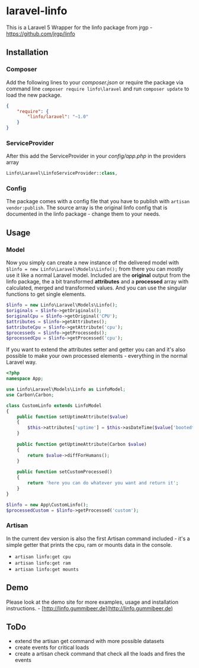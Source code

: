 # laravel-linfo
This is a Laravel 5 Wrapper for the linfo package from jrgp - https://github.com/jrgp/linfo

## Installation

### Composer

Add the following lines to your _composer.json_ or require the package via command line `composer require linfo\laravel` and run `composer update` to load the new package. 

```json
{
    "require": {
        "linfo/laravel": "~1.0"
    }
}
```

### ServiceProvider

After this add the ServiceProvider in your _config/app.php_ in the providers array

```php
Linfo\Laravel\LinfoServiceProvider::class,
```

### Config

The package comes with a config file that you have to publish with `artisan vendor:publish`. The source array is the original linfo config that is documented in the linfo package - change them to your needs.

## Usage

### Model

Now you simply can create a new instance of the delivered model with `$linfo = new Linfo\Laravel\Models\Linfo();` from there you can mostly use it like a normal Laravel model. Included are the **original** output from the linfo package, the a bit transformed **attributes** and a **processed** array with calculated, merged and transformed values. And you can use the singular functions to get single elements.

```php
$linfo = new Linfo\Laravel\Models\Linfo();
$originals = $linfo->getOriginals();
$originalCpu = $linfo->getOriginal('CPU');
$attributes = $linfo->getAttributes();
$attributeCpu = $linfo->getAttribute('cpu');
$processeds = $linfo->getProcesseds();
$processedCpu = $linfo->getProcessed('cpu');
```

If you want to extend the attributes setter and getter you can and it's also possible to make your own processed elements - everything in the normal Laravel way.

```php
<?php
namespace App;

use Linfo\Laravel\Models\Linfo as LinfoModel;
use Carbon\Carbon;

class CustomLinfo extends LinfoModel
{
    public function setUptimeAttribute($value)
    {
        $this->attributes['uptime'] = $this->asDateTime($value['bootedtimestamp']);
    }
    
    public function getUptimeAttribute(Carbon $value)
    {
        return $value->diffForHumans();
    }
    
    public function setCustomProcessed()
    {
        return 'here you can do whatever you want and return it';
    }
}
```

```php
$linfo = new App\CustomLinfo();
$processedCustom = $linfo->getProcessed('custom');
```

### Artisan

In the current dev version is also the first Artisan command included - it's a simple getter that prints the cpu, ram or mounts data in the console.

* ```artisan linfo:get cpu```
* ```artisan linfo:get ram```
* ```artisan linfo:get mounts```

## Demo

Please look at the demo site for more examples, usage and installation instructions. - [http://linfo.gummibeer.de](http://linfo.gummibeer.de)

## ToDo

* extend the artisan get command with more possible datasets
* create events for critical loads
* create a artisan check command that check all the loads and fires the events